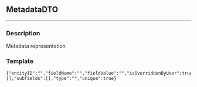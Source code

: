 ## MetadataDTO
---
### Description
Metadata representation
### Template
```
{"entityID":"","fieldName":"","fieldValue":"","isOverriddenByUser":true,"links":[],"subfields":[],"type":"","unique":true}
```
